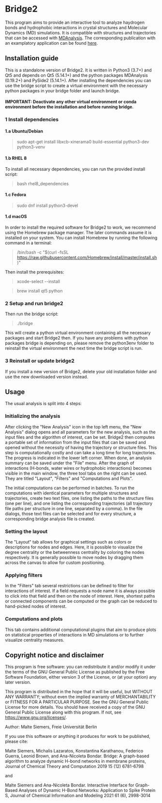 # Bridge2

This program aims to provide an interactive tool to analyze haydrogen bonds and hydrophobic
interactions in crystal structures and Molecular Dynamics (MD) simulations. It is compatible 
with structures and trajectories that can be accessed with [MDAnalysis](https://userguide.mdanalysis.org/1.0.0/formats/index.html). The corresponding
publication with an examplatory application can be found [here](https://pubs.acs.org/doi/abs/10.1021/acs.jcim.1c00306).


## Installation guide

This is a standalone version of Bridge2. It is written in Python3 (3.7+) and Qt5 and depends 
on Qt5 (5.14.1+) and the python packages MDAnalysis (0.19.2+) and PySide2 (5.14.1+). 
After installing  the dependencies you can use the bridge script to create a virtual environment 
with the  necessary python packages in your bridge folder and launch bridge. 

#### IMPORTANT: Deactivate any other virtual environment or conda environment before the installation and before running bridge.

### 1 Install dependencies

#### 1.a Ubuntu/Debian

> sudo apt-get install libxcb-xinerama0 build-essential python3-dev python3-venv

#### 1.b RHEL 8

To install all necessary dependencies, you can run the provided install script:

> bash rhel8_dependencies

#### 1.c Fedora

> sudo dnf install python3-devel

#### 1.d macOS

In order to install the required software for Bridge2 to work, we recommend using the 
Homebrew package manager. The later commands assume it is installed on your system. You can
install Homebrew by running the following command in a terminal:

> /bin/bash -c "$(curl -fsSL https://raw.githubusercontent.com/Homebrew/install/master/install.sh)"

Then install the prerequisites:

> xcode-select --install

> brew install qt5 python

### 2 Setup and run bridge2

Then run the bridge script:

> ./bridge

This will create a python virtual environment containing all the necessary packages and start 
Bridge2 then. If you have any problems with python packages bridge is depending on, please 
remove the python3env folder to reinstall the virtual environment the next time the bridge 
script is run.

### 3 Reinstall or update bridge2

If you install a new version of Bridge2, delete your old installation folder and use the new 
downloaded version instead.


## Usage

The usual analysis is split into 4 steps:

### Initializing the analysis

After clicking the "New Analysis" icon in the top left menu, the "New Analysis" dialog opens
and all parameters for the new analysis, such as the input files and the algorithm of interest,
can be set. Bridge2 then computes a portable set of information from the input files that can
be saved and opened without the necessity of having the trajectory or structure files. This step
is computationally costly and can take a long time for long trajectories. The progress is
indicated in the lower left corner. When done, an analysis summary can be saved under the
"File" menu. After the graph of interactions (H-bonds, water wires or hydrophobic interactions) 
becomes visible in the main window, the three tool tabs on the right can be used. They are 
titled "Layout", "Filters" and "Computations and Plots". 

The initial computations can be performed in batches. To run the computations with identical 
parameters for multiple structures and trajectories, create two text files, one listing the
paths to the structure files (one per line), and one listing the corresponding trajectories
(all trajectory file paths per structure in one line, separated by a comma). In the file
dialogs, those text files can be selected and for every structure, a corresponding bridge
analysis file is created.

### Setting the layout

The "Layout" tab allows for graphical settings such as colors or descriptions for nodes and
edges. Here, it is possible to visualize the degree centrality or the betweenness centrality
by coloring the nodes respectively. It is generally possible to move nodes by dragging them
across the canvas to allow for custom positioning.

### Applying filters

In the "Filters" tab several restrictions can be defined to filter for interactions of interest.
If a field requests a node name it is always possible to click into that field and then on the
node of interest. Here, shortest paths or connected components can be computed or the graph
can be reduced to hand-picked nodes of interest.

### Computations and plots

This tab contains additional computational plugins that aim to produce plots on statistical
properties of interactions in MD simulations or to further visualize centrality measures.

## Copyright notice and disclaimer

This program is free software: you can redistribute it and/or modify it under the terms of
the GNU General Public License as published by the Free Software Foundation, either
version 3 of the License, or (at your option) any later version.

This program is distributed in the hope that it will be useful, but WITHOUT ANY
WARRANTY; without even the implied warranty of MERCHANTABILITY or FITNESS FOR A
PARTICULAR PURPOSE. See the GNU General Public License for more details.
You should have received a copy of the GNU General Public License along with this
program. If not, see https://www.gnu.org/licenses/.

Author: Malte Siemers, Freie Universität Berlin

If you use this software or anything it produces for work to be published, please cite:


Malte Siemers, Michalis Lazaratos, Konstantina Karathanou, Federico Guerra, 
Leonid Brown, and Ana-Nicoleta Bondar. Bridge: A graph-based algorithm to 
analyze dynamic H-bond networks in membrane proteins, 
Journal of Chemical Theory and Computation 2019 15 (12) 6781-6798

and

Malte Siemers and Ana-Nicoleta Bondar. Interactive Interface for 
Graph-Based Analyses of Dynamic H-Bond Networks: Application to Spike Protein S, 
Journal of Chemical Information and Modeling 2021 61 (6), 2998-3014 



